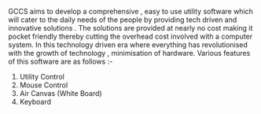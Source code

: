 GCCS aims to develop a comprehensive , easy to use utility software which will cater to the daily needs of the people by providing 
tech driven and innovative solutions . The solutions are provided at nearly no cost making it pocket friendly thereby cutting the 
overhead cost involved with a computer system. In this technology driven era where everything has revolutionised with the growth 
of technology , minimisation of hardware.
Various features of this software are as follows :-
1. Utility Control 
2. Mouse Control 
3. Air Canvas (White Board) 
4. Keyboard
